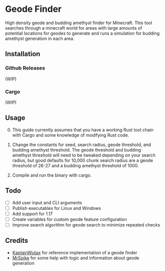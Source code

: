 # Geode Finder

High density geode and budding amethyst finder for Minecraft. This tool searches through a minecraft world for areas with large amounts of potential locations for geodes to generate and runs a simulation for budding amethyst generation in each area.

## Installation

### Github Releases
(WIP)

### Cargo
(WIP)

## Usage

0. This guide currently assumes that you have a working Rust tool chain with Cargo and some knowledge of modifying Rust code.

1. Change the constants for seed, search radius, geode threshold, and budding amethyst threshold. The geode threshold and budding amethyst threshold will need to be tweaked depending on your search radius, but good defaults for 10,000 chunk search radius are a geode threshold of 26-27 and a budding amethyst threshold of 1000.

2. Compile and run the binary with cargo.

## Todo

- [ ] Add user input and CLI arguments
- [ ] Publish executables for Linux and Windows
- [ ] Add support for 1.17
- [ ] Create variables for custom geode feature configuration
- [ ] Improve search algorithm for geode search to minimize repeated checks

## Credits

- [KaptainWutax](https://github.com/KaptainWutax) for reference implementation of a geode finder
- [MrSpike](https://github.com/MrSpike63) for some help with logic and information about geode generation
